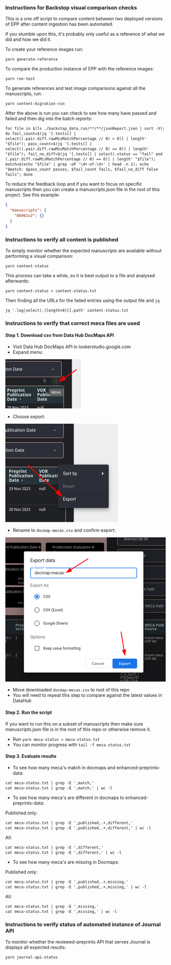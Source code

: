 ### Instructions for Backstop visual comparison checks

This is a one off script to compare content between two deployed versions of EPP after content ingestion has been automated.

If you stumble upon this, it's probably only useful as a reference of what we did and how we did it.

To create your reference images run:

```shell
yarn generate-reference
```

To compare the production instance of EPP with the reference images:

```shell
yarn run-test
```

To generate references and test image comparisons against all the manuscripts, run:

```shell
yarn content-migration-run
```

After the above is run you can check to see how many have passed and failed and then dig into the batch reports:

```shell
for file in $(ls ./backstop_data_run/**/**/jsonReport.json | sort -V); do fail_count=$(jq '[.tests[] | select((.pair.diff.rawMisMatchPercentage // 0) > 0)] | length' "$file"); pass_count=$(jq '[.tests[] | select((.pair.diff.rawMisMatchPercentage // 0) == 0)] | length' "$file"); fail_no_diff=$(jq '[.tests[] | select(.status == "fail" and (.pair.diff.rawMisMatchPercentage // 0) == 0)] | length' "$file"); match=$(echo "$file" | grep -oP '\d+-of-\d+' | head -n 1); echo "$match: $pass_count passes, $fail_count fails, $fail_no_diff false fails"; done
```

To reduce the feedback loop and if you want to focus on specific manuscripts then you can create a manuscripts.json file in the root of this project. See this example:

```json
{
  "manuscripts": {
    "86961v2": {}
  }
}
```

### Instructions to verify all content is published

To simply monitor whether the expected manuscripts are available without performing a visual comparison:

```shell
yarn content-status
```

This process can take a while, so it is best output to a file and analysed afterwards:

```shell
yarn content-status > content-status.txt
```

Then finding all the URLs for the failed entries using the output file and `jq`
```
jq '.log|select(.|length>0)[].path' content-status.txt
```

### Instructions to verify that correct meca files are used

#### Step 1. Download csv from Data Hub DocMaps API

- Visit Data Hub DocMaps API in lookerstudio.google.com
- Expand menu:

![Expand menu](/README-files/docmap-mecas-1.png)

- Choose export:

![Choose export](/README-files/docmap-mecas-2.png)

- Rename to `docmap-mecas.csv` and confirm export:

![Rename and confirm export](/README-files/docmap-mecas-3.png)

- Move downloaded `docmap-mecas.csv` to root of this repo
- You will need to repeat this step to compare against the latest values in DataHub

#### Step 2. Run the script
If you want to run this on a subset of manuscripts then make sure manuscripts.json file is in the root of this repo or otherwise remove it.

- Run `yarn meca-status > meca-status.txt`
- You can monitor progress with `tail -f meca-status.txt`

#### Step 3. Evaluate results
- To see how many meca's match in docmaps and enhanced-preprints-data:

```shell
cat meca-status.txt | grep -E ',match,'
cat meca-status.txt | grep -E ',match,' | wc -l
```

- To see how many meca's are different in docmaps to enhanced-preprints-data:

Published only:
```shell
cat meca-status.txt | grep -E ',published,.+,different,'
cat meca-status.txt | grep -E ',published,.+,different,' | wc -l
```

All:
```shell
cat meca-status.txt | grep -E ',different,'
cat meca-status.txt | grep -E ',different,' | wc -l
```

- To see how many meca's are missing in Docmaps:

Published only:
```shell
cat meca-status.txt | grep -E ',published,.+,missing,'
cat meca-status.txt | grep -E ',published,.+,missing,' | wc -l
```

All:
```shell
cat meca-status.txt | grep -E ',missing,'
cat meca-status.txt | grep -E ',missing,' | wc -l
```

### Instructions to verify status of automated instance of Journal API

To monitor whether the reviewed-preprints API that serves Journal is displays all expected results:

```shell
yarn journal-api-status
```
